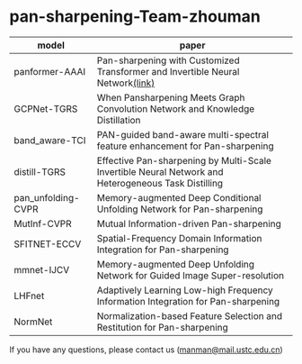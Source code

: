 # pan-sharpening-Team-zhouman

|model|paper|
|-|-|
|panformer-AAAI| Pan-sharpening with Customized Transformer and Invertible Neural Network[(link)](https://ieeexplore.ieee.org/document/9662053)|
|GCPNet-TGRS|When Pansharpening Meets Graph Convolution Network and Knowledge Distillation|
|band_aware-TCI|PAN-guided band-aware multi-spectral feature enhancement for Pan-sharpening|
|distill-TGRS|Effective Pan-sharpening by Multi-Scale Invertible Neural Network and Heterogeneous Task Distilling|
|pan_unfolding-CVPR|Memory-augmented Deep Conditional Unfolding Network for Pan-sharpening|
|MutInf-CVPR|Mutual Information-driven Pan-sharpening|
|SFITNET-ECCV|Spatial-Frequency Domain Information Integration for Pan-sharpening|
|mmnet-IJCV|Memory-augmented Deep Unfolding Network for Guided Image Super-resolution|
|LHFnet|Adaptively Learning Low-high Frequency Information Integration for Pan-sharpening|
|NormNet|Normalization-based Feature Selection and Restitution for Pan-sharpening|



If you have any questions, please contact us (manman@mail.ustc.edu.cn)


